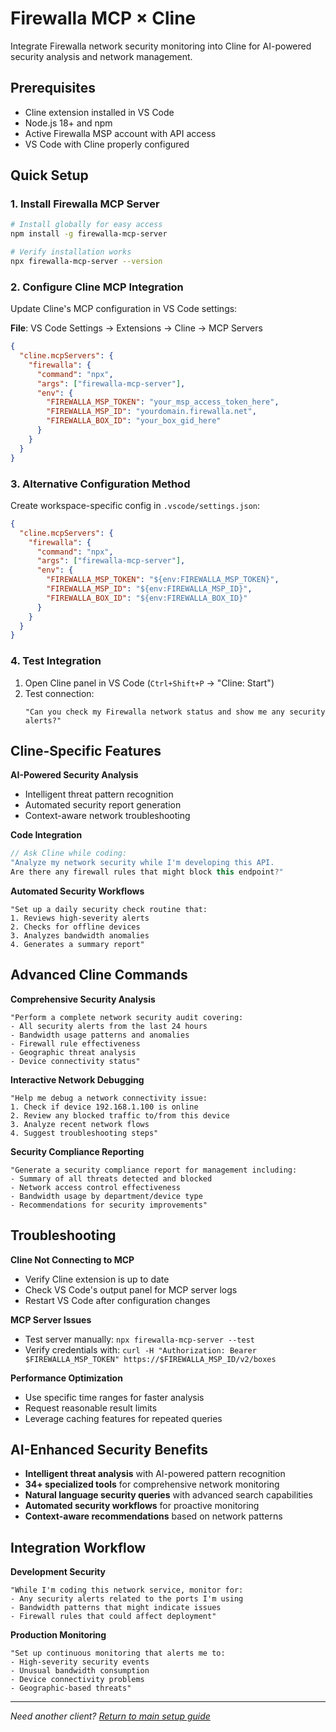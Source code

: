 # Firewalla MCP × Cline

Integrate Firewalla network security monitoring into Cline for AI-powered security analysis and network management.

## Prerequisites

- Cline extension installed in VS Code
- Node.js 18+ and npm
- Active Firewalla MSP account with API access
- VS Code with Cline properly configured

## Quick Setup

### 1. Install Firewalla MCP Server

```bash
# Install globally for easy access
npm install -g firewalla-mcp-server

# Verify installation works
npx firewalla-mcp-server --version
```

### 2. Configure Cline MCP Integration

Update Cline's MCP configuration in VS Code settings:

**File**: VS Code Settings → Extensions → Cline → MCP Servers

```json
{
  "cline.mcpServers": {
    "firewalla": {
      "command": "npx",
      "args": ["firewalla-mcp-server"],
      "env": {
        "FIREWALLA_MSP_TOKEN": "your_msp_access_token_here",
        "FIREWALLA_MSP_ID": "yourdomain.firewalla.net",
        "FIREWALLA_BOX_ID": "your_box_gid_here"
      }
    }
  }
}
```

### 3. Alternative Configuration Method

Create workspace-specific config in `.vscode/settings.json`:

```json
{
  "cline.mcpServers": {
    "firewalla": {
      "command": "npx",
      "args": ["firewalla-mcp-server"],
      "env": {
        "FIREWALLA_MSP_TOKEN": "${env:FIREWALLA_MSP_TOKEN}",
        "FIREWALLA_MSP_ID": "${env:FIREWALLA_MSP_ID}",
        "FIREWALLA_BOX_ID": "${env:FIREWALLA_BOX_ID}"
      }
    }
  }
}
```

### 4. Test Integration

1. Open Cline panel in VS Code (`Ctrl+Shift+P` → "Cline: Start")
2. Test connection:
   ```
   "Can you check my Firewalla network status and show me any security alerts?"
   ```

## Cline-Specific Features

**AI-Powered Security Analysis**
- Intelligent threat pattern recognition
- Automated security report generation
- Context-aware network troubleshooting

**Code Integration**
```typescript
// Ask Cline while coding:
"Analyze my network security while I'm developing this API. 
Are there any firewall rules that might block this endpoint?"
```

**Automated Security Workflows**
```
"Set up a daily security check routine that:
1. Reviews high-severity alerts
2. Checks for offline devices  
3. Analyzes bandwidth anomalies
4. Generates a summary report"
```

## Advanced Cline Commands

**Comprehensive Security Analysis**
```
"Perform a complete network security audit covering:
- All security alerts from the last 24 hours
- Bandwidth usage patterns and anomalies
- Firewall rule effectiveness
- Geographic threat analysis
- Device connectivity status"
```

**Interactive Network Debugging**
```
"Help me debug a network connectivity issue:
1. Check if device 192.168.1.100 is online
2. Review any blocked traffic to/from this device
3. Analyze recent network flows
4. Suggest troubleshooting steps"
```

**Security Compliance Reporting**
```
"Generate a security compliance report for management including:
- Summary of all threats detected and blocked
- Network access control effectiveness  
- Bandwidth usage by department/device type
- Recommendations for security improvements"
```

## Troubleshooting

**Cline Not Connecting to MCP**
- Verify Cline extension is up to date
- Check VS Code's output panel for MCP server logs
- Restart VS Code after configuration changes

**MCP Server Issues**
- Test server manually: `npx firewalla-mcp-server --test`
- Verify credentials with: `curl -H "Authorization: Bearer $FIREWALLA_MSP_TOKEN" https://$FIREWALLA_MSP_ID/v2/boxes`

**Performance Optimization**
- Use specific time ranges for faster analysis
- Request reasonable result limits
- Leverage caching features for repeated queries

## AI-Enhanced Security Benefits

- **Intelligent threat analysis** with AI-powered pattern recognition
- **34+ specialized tools** for comprehensive network monitoring
- **Natural language security queries** with advanced search capabilities
- **Automated security workflows** for proactive monitoring
- **Context-aware recommendations** based on network patterns

## Integration Workflow

**Development Security**
```
"While I'm coding this network service, monitor for:
- Any security alerts related to the ports I'm using
- Bandwidth patterns that might indicate issues
- Firewall rules that could affect deployment"
```

**Production Monitoring**  
```
"Set up continuous monitoring that alerts me to:
- High-severity security events
- Unusual bandwidth consumption
- Device connectivity problems
- Geographic-based threats"
```

---

*Need another client? [Return to main setup guide](../../README.md#client-setup-guides)*